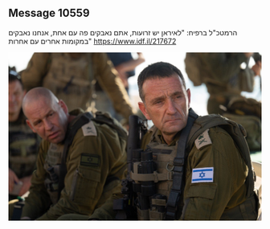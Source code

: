 ## Message 10559

הרמטכ"ל ברפיח:
"לאיראן יש זרועות, אתם נאבקים פה עם אחת, אנחנו נאבקים במקומות אחרים עם אחרות"
https://www.idf.il/217672

![Photo](10559/10559_photo.jpg)
